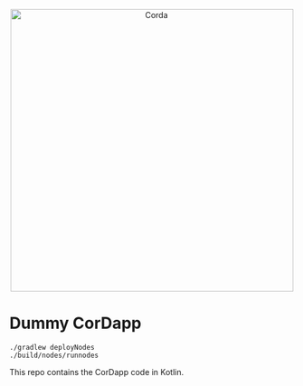 <p align="center">
  <img src="https://www.corda.net/wp-content/uploads/2016/11/fg005_corda_b.png" alt="Corda" width="500">
</p>

# Dummy CorDapp

```
./gradlew deployNodes
./build/nodes/runnodes

```

This repo contains the CorDapp code in Kotlin.
